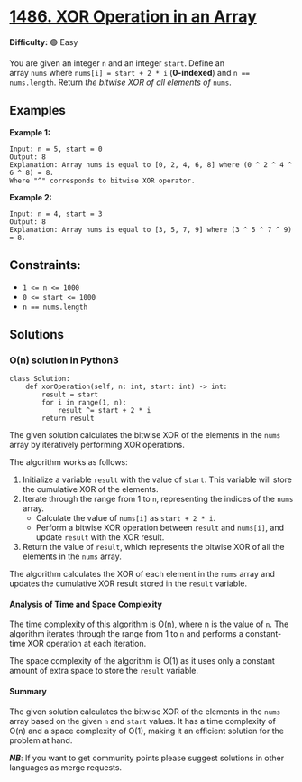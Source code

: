 # [1486. XOR Operation in an Array](https://leetcode.com/problems/xor-operation-in-an-array/)

**Difficulty:** :green_circle: Easy

You are given an integer `n` and an integer `start`.
Define an array `nums` where `nums[i] = start + 2 * i` (**0-indexed**) and `n == nums.length`.
Return *the bitwise XOR of all elements of* `nums`.

## Examples

**Example 1:**

```
Input: n = 5, start = 0
Output: 8
Explanation: Array nums is equal to [0, 2, 4, 6, 8] where (0 ^ 2 ^ 4 ^ 6 ^ 8) = 8.
Where "^" corresponds to bitwise XOR operator.

```

**Example 2:**

```
Input: n = 4, start = 3
Output: 8
Explanation: Array nums is equal to [3, 5, 7, 9] where (3 ^ 5 ^ 7 ^ 9) = 8.

```

## Constraints:
- `1 <= n <= 1000`
- `0 <= start <= 1000`
- `n == nums.length`


## Solutions

### O(n) solution in Python3

```python3
class Solution:
    def xorOperation(self, n: int, start: int) -> int:
        result = start
        for i in range(1, n):
            result ^= start + 2 * i
        return result
```

The given solution calculates the bitwise XOR of the elements in the `nums` array by iteratively performing XOR operations.

The algorithm works as follows:
1. Initialize a variable `result` with the value of `start`. This variable will store the cumulative XOR of the elements.
2. Iterate through the range from 1 to `n`, representing the indices of the `nums` array.
   - Calculate the value of `nums[i]` as `start + 2 * i`.
   - Perform a bitwise XOR operation between `result` and `nums[i]`, and update `result` with the XOR result.
3. Return the value of `result`, which represents the bitwise XOR of all the elements in the `nums` array.

The algorithm calculates the XOR of each element in the `nums` array and updates the cumulative XOR result stored in the `result` variable.

#### Analysis of Time and Space Complexity

The time complexity of this algorithm is O(n), where n is the value of `n`. The algorithm iterates through the range from 1 to `n` and performs a constant-time XOR operation at each iteration.

The space complexity of the algorithm is O(1) as it uses only a constant amount of extra space to store the `result` variable.

#### Summary

The given solution calculates the bitwise XOR of the elements in the `nums` array based on the given `n` and `start` values. It has a time complexity of O(n) and a space complexity of O(1), making it an efficient solution for the problem at hand.

***NB***: If you want to get community points please suggest solutions in other languages as merge requests.
